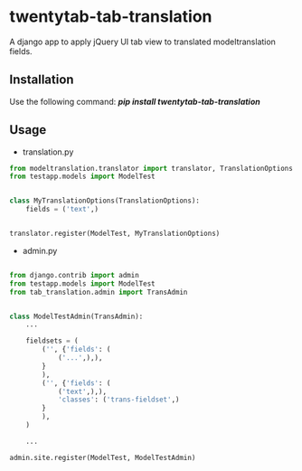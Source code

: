 twentytab-tab-translation
=========================

A django app to apply jQuery UI tab view to translated modeltranslation fields. 

## Installation

Use the following command: <b><i>pip install twentytab-tab-translation</i></b>


## Usage
- translation.py

```py
from modeltranslation.translator import translator, TranslationOptions
from testapp.models import ModelTest


class MyTranslationOptions(TranslationOptions):
    fields = ('text',)


translator.register(ModelTest, MyTranslationOptions)


```

- admin.py

```py

from django.contrib import admin
from testapp.models import ModelTest
from tab_translation.admin import TransAdmin


class ModelTestAdmin(TransAdmin):
    ...

    fieldsets = (
        ('', {'fields': (
            ('...',),),
        }
        ),
        ('', {'fields': (
            ('text',),),
            'classes': ('trans-fieldset',)
        }
        ),
    )

    ...

admin.site.register(ModelTest, ModelTestAdmin)

```